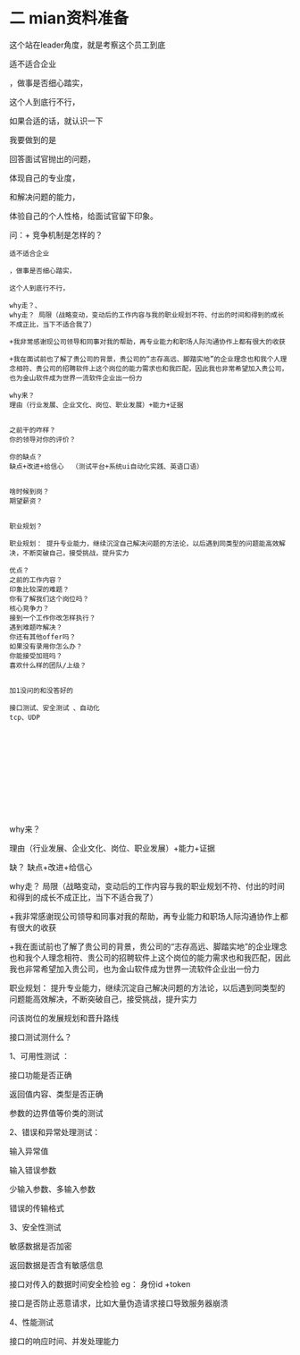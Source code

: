 # 二  mian资料准备





这个站在leader角度，就是考察这个员工到底

适不适合企业

，做事是否细心踏实，

这个人到底行不行，

如果合适的话，就认识一下



我要做到的是

回答面试官抛出的问题，

体现自己的专业度，

和解决问题的能力，

体验自己的个人性格，给面试官留下印象。





问：+ 竞争机制是怎样的？



```
适不适合企业

，做事是否细心踏实，

这个人到底行不行，

why走？、
why走？ 局限（战略变动，变动后的工作内容与我的职业规划不符、付出的时间和得到的成长不成正比，当下不适合我了）

+我非常感谢现公司领导和同事对我的帮助，再专业能力和职场人际沟通协作上都有很大的收获 

+我在面试前也了解了贵公司的背景，贵公司的“志存高远、脚踏实地”的企业理念也和我个人理念相符、贵公司的招聘软件上这个岗位的能力需求也和我匹配，因此我也非常希望加入贵公司，也为金山软件成为世界一流软件企业出一份力

why来？
理由（行业发展、企业文化、岗位、职业发展）+能力+证据


之前干的咋样？
你的领导对你的评价？

你的缺点？
缺点+改进+给信心  （测试平台+系统ui自动化实践、英语口语）


啥时候到岗？
期望薪资？


职业规划？

职业规划： 提升专业能力，继续沉淀自己解决问题的方法论，以后遇到同类型的问题能高效解决，不断突破自己，接受挑战，提升实力

优点？
之前的工作内容？
印象比较深的难题？
你有了解我们这个岗位吗？
核心竞争力？
接到一个工作你改怎样执行？
遇到难题咋解决？
你还有其他offer吗？
如果没有录用你怎么办？
你能接受加班吗？
喜欢什么样的团队/上级？


加1没问的和没答好的

接口测试、安全测试 、自动化
tcp、UDP













```







why来？

理由（行业发展、企业文化、岗位、职业发展）+能力+证据

缺？ 缺点+改进+给信心

why走？ 局限（战略变动，变动后的工作内容与我的职业规划不符、付出的时间和得到的成长不成正比，当下不适合我了）

+我非常感谢现公司领导和同事对我的帮助，再专业能力和职场人际沟通协作上都有很大的收获 

+我在面试前也了解了贵公司的背景，贵公司的“志存高远、脚踏实地”的企业理念也和我个人理念相符、贵公司的招聘软件上这个岗位的能力需求也和我匹配，因此我也非常希望加入贵公司，也为金山软件成为世界一流软件企业出一份力

职业规划： 提升专业能力，继续沉淀自己解决问题的方法论，以后遇到同类型的问题能高效解决，不断突破自己，接受挑战，提升实力

问该岗位的发展规划和晋升路线







接口测试测什么？



1、可用性测试 ： 

接口功能是否正确

返回值内容、类型是否正确

参数的边界值等价类的测试



2、错误和异常处理测试：

输入异常值

输入错误参数

少输入参数、多输入参数

错误的传输格式

3、安全性测试

敏感数据是否加密

返回数据是否含有敏感信息

接口对传入的数据时间安全检验  eg： 身份id +token

接口是否防止恶意请求，比如大量伪造请求接口导致服务器崩溃

4、性能测试   

接口的响应时间、并发处理能力